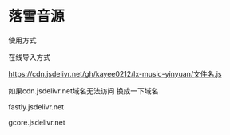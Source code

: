 # 落雪音源
使用方式

在线导入方式

https://cdn.jsdelivr.net/gh/kayee0212/lx-music-yinyuan/文件名.js

如果cdn.jsdelivr.net域名无法访问 换成一下域名

fastly.jsdelivr.net

gcore.jsdelivr.net
